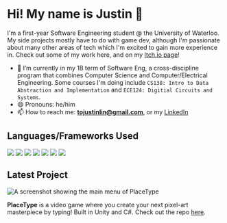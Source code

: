 # Hi! My name is Justin 👋

I'm a first-year Software Engineering student @ the University of Waterloo. My side projects mostly have to do with game dev, although I'm passionate about many other areas of tech which I'm excited to gain more experience in. Check out some of my work here, and on my [Itch.io page](https://justinlin905.itch.io/)!

- 🌱 I’m currently in my 1B term of Software Eng, a cross-discipline program that combines Computer Science and Computer/Electrical Engineering. Some courses I'm doing include `CS138: Intro to Data Abstraction and Implementation` and `ECE124: Digitial Circuits and Systems`.
- 😄 Pronouns: he/him
- 📫 How to reach me: **tojustinlin@gmail.com**, or my [LinkedIn](https://www.linkedin.com/in/justin-lin-905/)

## Languages/Frameworks Used

<p>
 <img src="https://img.shields.io/badge/C%23-239120?style=for-the-badge&logo=c-sharp&logoColor=white" />
 <img src="https://img.shields.io/badge/C-00599C?style=for-the-badge&logo=c&logoColor=white" />
 <img src="https://img.shields.io/badge/C%2B%2B-00599C?style=for-the-badge&logo=c%2B%2B&logoColor=white" />
 <img src="https://img.shields.io/badge/Python-3776AB?style=for-the-badge&logo=python&logoColor=white" />
 <img src="https://img.shields.io/badge/JavaScript-323330?style=for-the-badge&logo=javascript&logoColor=F7DF1E" />
 <img src="https://img.shields.io/badge/HTML5-E34F26?style=for-the-badge&logo=html5&logoColor=white" />
 <img src="https://img.shields.io/badge/CSS3-1572B6?style=for-the-badge&logo=css3&logoColor=white" />
</p>

## Latest Project

![A screenshot showing the main menu of PlaceType](https://media.giphy.com/media/VPqyIwhypg0iTo9w76/giphy.gif)

**PlaceType** is a video game where you create your next pixel-art masterpiece by typing! Built in Unity and C#. Check out the repo [here](https://github.com/JustinLin905/PlaceType).
